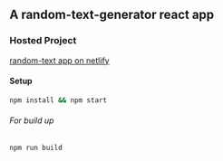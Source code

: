 ## A random-text-generator react app 
### Hosted Project

[random-text app on netlify](https://slider-react-mini-app-by-bh27.netlify.app/)

#### Setup

```bash
npm install && npm start
```
###### For build up
```bash
npm run build
```




